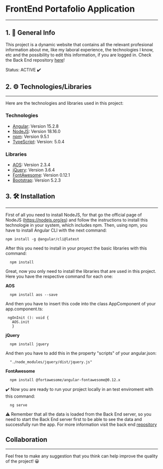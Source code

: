 # FrontEnd Portafolio Application
***
## 1. :notebook_with_decorative_cover: General Info
This project is a dynamic website that contains all the relevant profesional information about me, like my laboral experience, the technologies I know, etc and the possibility to edit this information, if you are logged in. Check the Back End repository [here](https://github.com/JulianMeneses1/Portafolio-BackEnd-AP)!

Status: ACTIVE :heavy_check_mark:

## 2. :gear: Technologies/Libraries
***
Here are the technologies and libraries used in this project:
### Technologies
* [Angular](https://angular.io/): Version 15.2.8
* [NodeJS](https://nodejs.org/es): Version 18.16.0
* [npm](https://www.npmjs.com/): Version 9.5.1
* [TypeScript](https://www.typescriptlang.org/): Version: 5.0.4
### Libraries
* [AOS](https://michalsnik.github.io/aos/): Version 2.3.4
* [jQuery](https://jquery.com/): Version 3.6.4
* [FontAwesome](https://fontawesome.com/): Version 0.12.1
* [Bootstrap](https://getbootstrap.com/): Version 5.2.3
## 3. :hammer_and_wrench: Installation
***
First of all you need to install NodeJS, for that go the official page of NodeJS (https://nodejs.org/es) and follow the instructions to install this technologie in your system, which includes npm. 
Then, using npm, you have to install Angular CLI with the next command:
  ```
  npm install -g @angular/cli@latest
  ```
After this you need to install in your proyect the basic libraries with this command:
```
  npm install
 ```

Great, now you only need to install the libraries that are used in this project. Here you have the respective command for each one:

**AOS** 
```
  npm install aos --save
  ```
 And then you have to insert this code into the class AppComponent of your app.component.ts:
 ```
  ngOnInit (): void {
    AOS.init
    }
  ```
**jQuery**
```
  npm install jquery
  ```
 And then you have to add this in the property "scripts" of your angular.json:  
```
  "./node_modules/jquery/dist/jquery.js" 
```
**FontAwesome**
```
  npm install @fortawesome/angular-fontawesome@0.12.x
```
:heavy_check_mark: Now you are ready to run your project locally in an test enviroment with this command:
```
  ng serve
```
:warning: Remember that all the data is loaded from the Back End server, so you need to start the Back End server first to be able to see the data and successfully run the app. For more information visit the back end [repository](https://github.com/JulianMeneses1/Portafolio-BackEnd-AP) 

## Collaboration
***
Feel free to make any suggestion that you think can help improve the quality of the project! :grinning:



